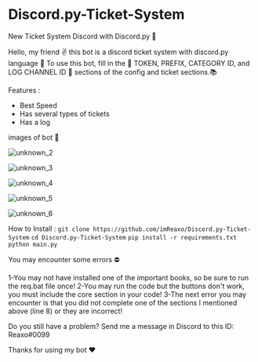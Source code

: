 # Discord.py-Ticket-System
New Ticket System Discord with Discord.py 🎫


Hello, my friend ✌
this bot is a discord ticket system with discord.py language 🐍
To use this bot, fill in the 🔑
TOKEN, PREFIX, CATEGORY ID, and LOG CHANNEL ID 🤖
sections of the config and ticket sections.📚

Features :

* Best Speed
* Has several types of tickets
* Has a log

images of bot 🎥

![unknown_2](https://user-images.githubusercontent.com/110986239/183917469-61b7dde8-81f8-414c-a2cd-e5b8cdc7bf71.png)

![unknown_3](https://user-images.githubusercontent.com/110986239/183917716-23674230-b6a8-46dd-9063-1d28ec376927.png)

![unknown_4](https://user-images.githubusercontent.com/110986239/183918088-d2b07577-4326-433f-a3b7-91663b2d6513.png)

![unknown_5](https://user-images.githubusercontent.com/110986239/183918216-1ed3db69-bc89-4265-b174-4a79bd681ead.png)

![unknown_6](https://user-images.githubusercontent.com/110986239/183918374-e38b3bb6-1640-4afa-a4e3-fba7c6fd6594.png)

How to Install :
`git clone https://github.com/imReaxo/Discord.py-Ticket-System`
`cd Discord.py-Ticket-System`
`pip install -r requirements.txt`
`python main.py`

You may encounter some errors ⛔

1-You may not have installed one of the important books, so be sure to run the req.bat file once!
2-You may run the code but the buttons don't work, you must include the core section in your code!
3-The next error you may encounter is that you did not complete one of the sections I mentioned above (line 8) or they are incorrect!

Do you still have a problem?
Send me a message in Discord to this ID:
Reaxo#0099

Thanks for using my bot ❤
